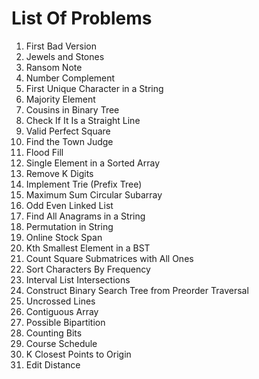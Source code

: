 # List Of Problems

1. First Bad Version
2. Jewels and Stones
3. Ransom Note
4. Number Complement
5. First Unique Character in a String
6. Majority Element
7. Cousins in Binary Tree
8. Check If It Is a Straight Line
9. Valid Perfect Square
10. Find the Town Judge
11. Flood Fill
12. Single Element in a Sorted Array
13. Remove K Digits
14. Implement Trie (Prefix Tree)
15. Maximum Sum Circular Subarray
16. Odd Even Linked List
17. Find All Anagrams in a String
18. Permutation in String
19. Online Stock Span
20. Kth Smallest Element in a BST
21. Count Square Submatrices with All Ones
22. Sort Characters By Frequency
23. Interval List Intersections
24. Construct Binary Search Tree from Preorder Traversal
25. Uncrossed Lines
26. Contiguous Array
27. Possible Bipartition
28. Counting Bits
29. Course Schedule
30. K Closest Points to Origin
31. Edit Distance
